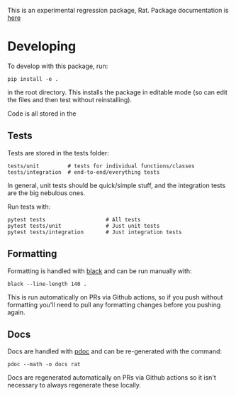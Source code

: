 This is an experimental regression package, Rat. Package documentation is [here](https://bbbales2.github.io/regressions/rat.html)

# Developing

To develop with this package, run:

```
pip install -e .
```

in the root directory. This installs the package in editable mode (so can edit
the files and then test without reinstalling).

Code is all stored in the

## Tests

Tests are stored in the tests folder:
```
tests/unit         # tests for individual functions/classes
tests/integration  # end-to-end/everything tests
```

In general, unit tests should be quick/simple stuff, and the integration tests
are the big nebulous ones.

Run tests with:

```
pytest tests                   # All tests
pytest tests/unit              # Just unit tests
pytest tests/integration       # Just integration tests
```

## Formatting

Formatting is handled with [black](https://github.com/psf/black) and can be
run manually with:

```
black --line-length 140 .
```

This is run automatically on PRs via Github actions, so if you push without
formatting you'll need to pull any formatting changes before you pushing again.

## Docs

Docs are handled with [pdoc](https://pdoc.dev/) and can be re-generated with
the command:

```
pdoc --math -o docs rat
```

Docs are regenerated automatically on PRs via Github actions so it isn't
necessary to always regenerate these locally.